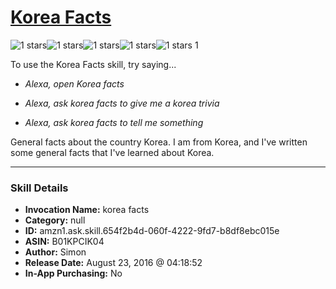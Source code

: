 # [Korea Facts](http://alexa.amazon.com/#skills/amzn1.ask.skill.654f2b4d-060f-4222-9fd7-b8df8ebc015e)
![1 stars](../../images/ic_star_black_18dp_1x.png)![1 stars](../../images/ic_star_border_black_18dp_1x.png)![1 stars](../../images/ic_star_border_black_18dp_1x.png)![1 stars](../../images/ic_star_border_black_18dp_1x.png)![1 stars](../../images/ic_star_border_black_18dp_1x.png) 1

To use the Korea Facts skill, try saying...

* *Alexa, open Korea facts*

* *Alexa, ask korea facts to give me a korea trivia*

* *Alexa, ask korea facts to tell me something*

General facts about the country Korea. I am from Korea, and I've written some general facts that I've learned about Korea.

***

### Skill Details

* **Invocation Name:** korea facts
* **Category:** null
* **ID:** amzn1.ask.skill.654f2b4d-060f-4222-9fd7-b8df8ebc015e
* **ASIN:** B01KPCIK04
* **Author:** Simon
* **Release Date:** August 23, 2016 @ 04:18:52
* **In-App Purchasing:** No
